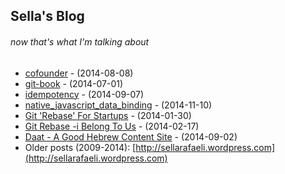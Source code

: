 ## Sella's Blog 
<!-- this file is auto-created. -->

###### now that's what I'm talking about
* [cofounder](/blog/cofounder) - (2014-08-08)
* [git-book](/blog/git-book) - (2014-07-01)
* [idempotency](/blog/idempotency) - (2014-09-07)
* [native_javascript_data_binding](/blog/native_javascript_data_binding) - (2014-11-10)
* [Git 'Rebase' For Startups](https://medium.com/@sellarafaeli/we-use-git-rebase-and-so-should-you-be89d1932a14) - (2014-01-30)
* [Git  Rebase -i Belong To Us](https://medium.com/@sellarafaeli/git-rebase-i-belong-to-us-4d7010387683) - (2014-02-17)
* [Daat - A Good Hebrew Content Site](https://medium.com/@sellarafaeli/reading-4bb50bc5168b) - (2014-09-02)
* Older posts (2009-2014): [http://sellarafaeli.wordpress.com](http://sellarafaeli.wordpress.com)